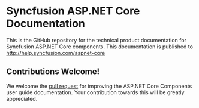 ﻿# Syncfusion ASP.NET Core Documentation

This is the GitHub repository for the technical product documentation for Syncfusion ASP.NET Core components. This documentation is published to http://help.syncfusion.com/aspnet-core

## Contributions Welcome!

We welcome the [pull request](https://docs.github.com/en/github/managing-files-in-a-repository/editing-files-in-another-users-repository) for improving the ASP.NET Core Components user guide documentation. Your contribution towards this will be greatly appreciated.
